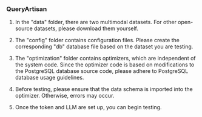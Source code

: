 ### QueryArtisan

1. In the "data" folder, there are two multimodal datasets. For other open-source datasets, please download them yourself.




2. The "config" folder contains configuration files. Please create the corresponding "db" database file based on the dataset you are testing.





3. The "optimization" folder contains optimizers, which are independent of the system code. Since the optimizer code is based on modifications to the PostgreSQL database source code, please adhere to PostgreSQL database usage guidelines.




    
4. Before testing, please ensure that the data schema is imported into the optimizer. Otherwise, errors may occur.




   
5. Once the token and LLM are set up, you can begin testing.

